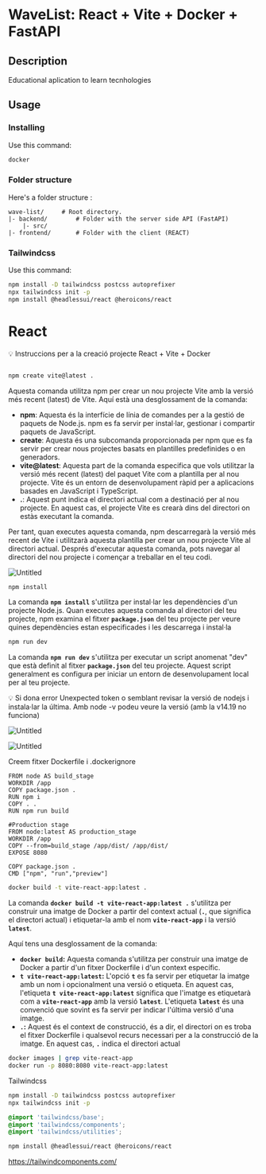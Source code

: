 # WaveList: React + Vite + Docker + FastAPI

## Description
Educational aplication to learn tecnhologies

## Usage

### Installing
Use this command:
```sh
docker
```


### Folder structure

Here's a folder structure :

```
wave-list/     # Root directory.
|- backend/        # Folder with the server side API (FastAPI)
    |- src/   
|- frontend/       # Folder with the client (REACT)

```

### Tailwindcss
Use this command:
```sh
npm install -D tailwindcss postcss autoprefixer
npx tailwindcss init -p
npm install @headlessui/react @heroicons/react
```

# React

<aside>
💡 Instruccions per a la creació projecte React + Vite + Docker

</aside>

```bash

npm create vite@latest .

```

Aquesta comanda utilitza npm per crear un nou projecte Vite amb la versió més recent (latest) de Vite. Aquí està una desglossament de la comanda:

- **npm**: Aquesta és la interfície de línia de comandes per a la gestió de paquets de Node.js. npm es fa servir per instal·lar, gestionar i compartir paquets de JavaScript.
- **create**: Aquesta és una subcomanda proporcionada per npm que es fa servir per crear nous projectes basats en plantilles predefinides o en generadors.
- **vite@latest**: Aquesta part de la comanda especifica que vols utilitzar la versió més recent (latest) del paquet Vite com a plantilla per al nou projecte. Vite és un entorn de desenvolupament ràpid per a aplicacions basades en JavaScript i TypeScript.
- **.**: Aquest punt indica el directori actual com a destinació per al nou projecte. En aquest cas, el projecte Vite es crearà dins del directori on estàs executant la comanda.

Per tant, quan executes aquesta comanda, npm descarregarà la versió més recent de Vite i utilitzarà aquesta plantilla per crear un nou projecte Vite al directori actual. Després d'executar aquesta comanda, pots navegar al directori del nou projecte i començar a treballar en el teu codi.

![Untitled](https://prod-files-secure.s3.us-west-2.amazonaws.com/f73331bd-c47b-4250-834e-e23ac210f93e/af8dccd0-5cd7-4105-af55-bec20c943a41/Untitled.png)

```bash
npm install

```

La comanda **`npm install`** s'utilitza per instal·lar les dependències d'un projecte Node.js. Quan executes aquesta comanda al directori del teu projecte, npm examina el fitxer **`package.json`** del teu projecte per veure quines dependències estan especificades i les descarrega i instal·la

```bash
npm run dev

```

La comanda **`npm run dev`** s'utilitza per executar un script anomenat "dev" que està definit al fitxer **`package.json`** del teu projecte. Aquest script generalment es configura per iniciar un entorn de desenvolupament local per al teu projecte.

<aside>
💡 Si dona error  Unexpected token o semblant revisar la versió de nodejs i instala·lar la última. Amb node -v podeu veure la versió (amb la v14.19 no funciona)

</aside>

![Untitled](https://prod-files-secure.s3.us-west-2.amazonaws.com/f73331bd-c47b-4250-834e-e23ac210f93e/3806cd64-506e-467c-8c99-e92960abc1fd/Untitled.png)

![Untitled](https://prod-files-secure.s3.us-west-2.amazonaws.com/f73331bd-c47b-4250-834e-e23ac210f93e/8c3716c2-7bd0-4b9b-8937-a491199aab0b/Untitled.png)

Creem fitxer Dockerfile i .dockerignore

```docker
FROM node AS build_stage
WORKDIR /app
COPY package.json .
RUN npm i
COPY . .
RUN npm run build

#Production stage
FROM node:latest AS production_stage
WORKDIR /app
COPY --from=build_stage /app/dist/ /app/dist/
EXPOSE 8080

COPY package.json .
CMD ["npm", "run","preview"]
```

```bash
docker build -t vite-react-app:latest .
```

La comanda **`docker build -t vite-react-app:latest .`** s'utilitza per construir una imatge de Docker a partir del context actual (**`.`**, que significa el directori actual) i etiquetar-la amb el nom **`vite-react-app`** i la versió **`latest`**.

Aquí tens una desglossament de la comanda:

- **`docker build`:** Aquesta comanda s'utilitza per construir una imatge de Docker a partir d'un fitxer Dockerfile i d'un context específic.
- **`t vite-react-app:latest`:** L'opció **`t`** es fa servir per etiquetar la imatge amb un nom i opcionalment una versió o etiqueta. En aquest cas, l'etiqueta **`t vite-react-app:latest`** significa que l'imatge es etiquetarà com a **`vite-react-app`** amb la versió **`latest`**. L'etiqueta **`latest`** és una convenció que sovint es fa servir per indicar l'última versió d'una imatge.
- **`.`:** Aquest és el context de construcció, és a dir, el directori on es troba el fitxer Dockerfile i qualsevol recurs necessari per a la construcció de la imatge. En aquest cas, **`.`** indica el directori actual

```bash
docker images | grep vite-react-app
docker run -p 8080:8080 vite-react-app:latest
```

Tailwindcss

```bash
npm install -D tailwindcss postcss autoprefixer
npx tailwindcss init -p
```

```css
@import 'tailwindcss/base';
@import 'tailwindcss/components';
@import 'tailwindcss/utilities';
```

```bash
npm install @headlessui/react @heroicons/react
```

https://tailwindcomponents.com/